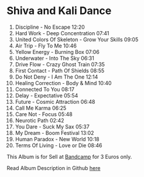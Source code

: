 # Shiva and Kali Dance

1. Discipline - No Escape 12:20
2. Hard Work - Deep Concentration 07:41
3. United Colors Of Skeleton - Grow Your Skills 09:05
4. Air Trip - Fly To Me 10:46
5. Yellow Energy - Burning Box 07:06
6. Underwater - Into The Sky 06:31
7. Drive Flow - Crazy Ghost Train 07:35
8. First Contact - Path Of Shields 08:55
9. Do Not Deny - I Am The One 12:14
10. Healing Correction - Body & Mind 10:40
11. Connected To You 08:17
12. Delay - Expectative 05:54
13. Future - Cosmic Attraction 06:48
14. Call Me Karma 06:25
15. Care Not - Focus 05:48
16. Neurotic Path 02:42
17. You Dare - Suck My Sax 05:37
18. My Dream - Boom Festival 13:02
19. Human Paradox - New World 10:18
20. Terms Of Living - Love or Die 08:46

This Album is for Sell at [Bandcamp](https://odicforcesounds.bandcamp.com/album/shiva-and-kali-dance) for 3 Euros only.

Read Album Description in Github [here](../../Dreams/Descriptions/Shiva_and_Kali_Dance.md)